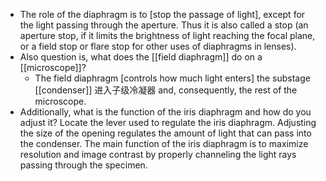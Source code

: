 - The role of the diaphragm is to [stop the passage of light], except for the light passing through the aperture. Thus it is also called a stop (an aperture stop, if it limits the brightness of light reaching the focal plane, or a field stop or flare stop for other uses of diaphragms in lenses).
- Also question is, what does the [[field diaphragm]] do on a [[microscope]]?
    - The field diaphragm [controls how much light enters] the substage [[condenser]] 进入子级冷凝器 and, consequently, the rest of the microscope.
- Additionally, what is the function of the iris diaphragm and how do you adjust it? Locate the lever used to regulate the iris diaphragm. Adjusting the size of the opening regulates the amount of light that can pass into the condenser. The main function of the iris diaphragm is to maximize resolution and image contrast by properly channeling the light rays passing through the specimen.
